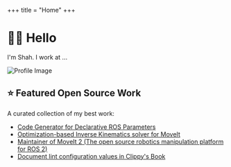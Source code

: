 +++
title = "Home"
+++

# 👋🏻 Hello

<div class="home-container">

  <div class="home-content">

I'm Shah.
I work at  ...

  </div>

  <div class="home-image">
    <img src="rootware_zola/images/profile.jpg" alt="Profile Image" class="img-rounded" />
  </div>

</div>

## ⭐ Featured Open Source Work

A curated collection of my best work:

* [Code Generator for Declarative ROS Parameters](https://github.com/PickNikRobotics/generate_parameter_library)
* [Optimization-based Inverse Kinematics solver for MoveIt](https://github.com/picknikrobotics/pick_ik)
* [Maintainer of MoveIt 2 (The open source robotics manipulation platform for ROS 2)](https://github.com/ros-planning/moveit2/commits?author=tylerjw)
* [Document lint configuration values in Clippy's Book](https://github.com/rust-lang/rust-clippy/pull/10199)
